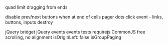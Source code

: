 <!-- set initial x to seleted cell -->
quad limit dragging from ends
<!-- test margins on items -->
<!-- window resize logic -->
<!-- previous / next buttons -->
disable prev/next buttons when at end of cells
pager dots
click event - links, buttons, inputs
destroy
<!-- only animate when moving -->
<!-- add translate -->
jQuery bridget
jQuery events
events
tests
requirejs
CommonJS
free scrolling, no alignment
isOriginLeft: false
isGroupPaging

<!-- isWrapAround -->
<!-- IE8 button -->
